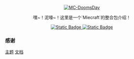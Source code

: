<!-- 图标 -->
<p align="center">
  <a href="https://github.com/StormMineTown/MC-DoomsDay">
    <img alt="MC-DoomsDay" src="https://s4.aconvert.com/convert/p3r68-cdx67/agfqx-zufvw.svg">
  </a>
</p>

<!-- 短介 -->
<p align="center">
  嘿~！泥嚎~！这里是一个`Miecraft`的整合包介绍！
</p>

<!-- 图标 -->
<p align="center">
  <!-- Discord -->
  <a href="https://discord.gg/scjqr7Bq">
  <img alt="Static Badge" src="https://img.shields.io/badge/discord-MC--DoomsDay-brightgreen?logo=discord&label=%20&labelColor=grey&color=7389D8">
  </a>
  <!-- Minecraft -->
  <a href="https://discord.gg/scjqr7Bq">
  <img alt="Static Badge" src="https://img.shields.io/badge/Minecraft-1.20.*-brightgreen?logo=Minecraft&label=%20&labelColor=grey">
  </a>
</p>


### 感谢
[主题](https://github.com/boopathikumar018/docsify-darklight-theme)
[文档](https://github.com/docsifyjs/docsify)